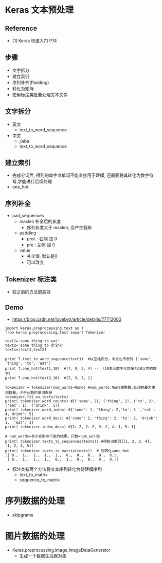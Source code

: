 # Keras 文本预处理
## Reference
+ [1] Keras 快速入门 P74

## 步骤
+ 文字拆分
+ 建立索引
+ 序列补齐(Padding)
+ 转化为矩阵
+ 使用标注类批量处理文本文件

## 文字拆分
+ 英文
	+ text_to_word_sequence
+ 中文
	+ jieba
	+ text_to_word_sequence

## 建立索引
+ 完成分词后, 得到的单字或单词不能直接用于建模, 还需要将其转化为数字符号,才能进行后续处理
+ one_hot

## 序列补全
+ pad_sequences
	+ maxlen 补全后的长度
		+ 序列长度大于 maxlen, 会产生截断
	+ padding
		+ post : 右侧 加 0
		+ pre : 左侧 加 0
	+ value
		+ 补全值, 默认是0
		+ 可以改变

## Tokenizer 标注类
+ 较之前的方法更高效


## Demo
+ https://blog.csdn.net/lovebyz/article/details/77712003

```
import keras.preprocessing.text as T
from keras.preprocessing.text import Tokenizer
 
text1='some thing to eat'
text2='some thing to drink'
texts=[text1,text2]
 
print T.text_to_word_sequence(text1)  #以空格区分，中文也不例外 ['some', 'thing', 'to', 'eat']
print T.one_hot(text1,10)  #[7, 9, 3, 4] -- （10表示数字化向量为10以内的数字）
print T.one_hot(text2,10)  #[7, 9, 3, 1]
 
tokenizer = Tokenizer(num_words=None) #num_words:None或整数,处理的最大单词数量。少于此数的单词丢掉
tokenizer.fit_on_texts(texts)
print( tokenizer.word_counts) #[('some', 2), ('thing', 2), ('to', 2), ('eat', 1), ('drink', 1)]
print( tokenizer.word_index) #{'some': 1, 'thing': 2,'to': 3 ','eat': 4, drink': 5}
print( tokenizer.word_docs) #{'some': 2, 'thing': 2, 'to': 2, 'drink': 1,  'eat': 1}
print( tokenizer.index_docs) #{1: 2, 2: 2, 3: 2, 4: 1, 5: 1}
 
# num_words=多少会影响下面的结果，行数=num_words
print( tokenizer.texts_to_sequences(texts)) #得到词索引[[1, 2, 3, 4], [1, 2, 3, 5]]
print( tokenizer.texts_to_matrix(texts))  # 矩阵化=one_hot
[[ 0.,  1.,  1.,  1.,  1.,  0.,  0.,  0.,  0.,  0.],
 [ 0.,  1.,  1.,  1.,  0.,  1.,  0.,  0.,  0.,  0.]]
```

+ 标注类有两个方法将文本序列转化为待建模序列
	+ text_to_matrix
	+ sequence_to_matrix


# 序列数据的处理
+ skipgrams

# 图片数据的处理
+ Keras.preprocessing.image,ImageDataGenerator
	+ 生成一个数据生成器对象